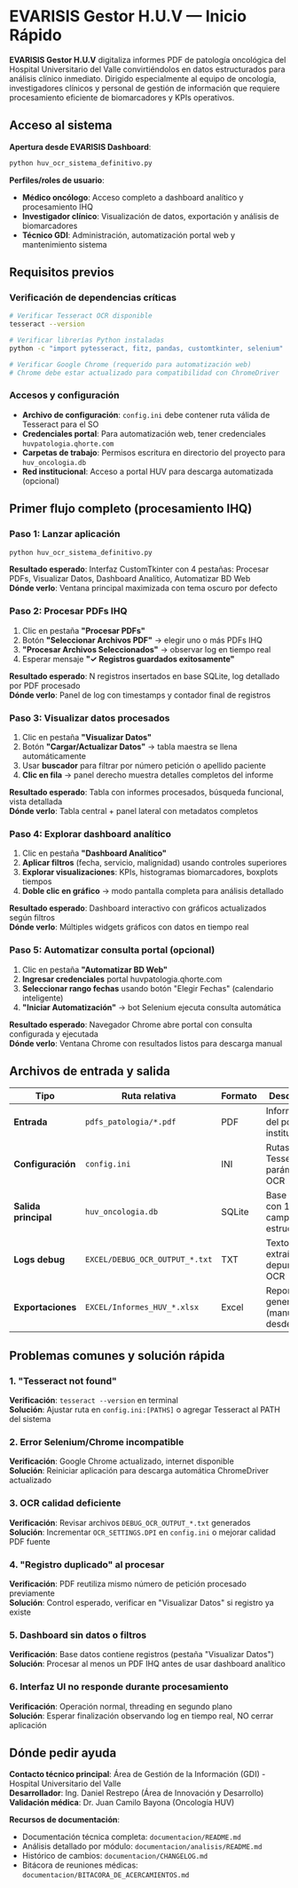 # EVARISIS Gestor H.U.V — Inicio Rápido

**EVARISIS Gestor H.U.V** digitaliza informes PDF de patología oncológica del Hospital Universitario del Valle convirtiéndolos en datos estructurados para análisis clínico inmediato. Dirigido especialmente al equipo de oncología, investigadores clínicos y personal de gestión de información que requiere procesamiento eficiente de biomarcadores y KPIs operativos.

## Acceso al sistema

**Apertura desde EVARISIS Dashboard**: 
```bash
python huv_ocr_sistema_definitivo.py
```

**Perfiles/roles de usuario**:
- **Médico oncólogo**: Acceso completo a dashboard analítico y procesamiento IHQ
- **Investigador clínico**: Visualización de datos, exportación y análisis de biomarcadores  
- **Técnico GDI**: Administración, automatización portal web y mantenimiento sistema

## Requisitos previos

### Verificación de dependencias críticas
```bash
# Verificar Tesseract OCR disponible
tesseract --version

# Verificar librerías Python instaladas
python -c "import pytesseract, fitz, pandas, customtkinter, selenium"

# Verificar Google Chrome (requerido para automatización web)
# Chrome debe estar actualizado para compatibilidad con ChromeDriver
```

### Accesos y configuración
- **Archivo de configuración**: `config.ini` debe contener ruta válida de Tesseract para el SO
- **Credenciales portal**: Para automatización web, tener credenciales `huvpatologia.qhorte.com`
- **Carpetas de trabajo**: Permisos escritura en directorio del proyecto para `huv_oncologia.db`
- **Red institucional**: Acceso a portal HUV para descarga automatizada (opcional)

## Primer flujo completo (procesamiento IHQ)

### Paso 1: Lanzar aplicación
```bash
python huv_ocr_sistema_definitivo.py
```
**Resultado esperado**: Interfaz CustomTkinter con 4 pestañas: Procesar PDFs, Visualizar Datos, Dashboard Analítico, Automatizar BD Web  
**Dónde verlo**: Ventana principal maximizada con tema oscuro por defecto

### Paso 2: Procesar PDFs IHQ
1. Clic en pestaña **"Procesar PDFs"**
2. Botón **"Seleccionar Archivos PDF"** → elegir uno o más PDFs IHQ
3. **"Procesar Archivos Seleccionados"** → observar log en tiempo real
4. Esperar mensaje **"✓ Registros guardados exitosamente"**

**Resultado esperado**: N registros insertados en base SQLite, log detallado por PDF procesado  
**Dónde verlo**: Panel de log con timestamps y contador final de registros

### Paso 3: Visualizar datos procesados
1. Clic en pestaña **"Visualizar Datos"** 
2. Botón **"Cargar/Actualizar Datos"** → tabla maestra se llena automáticamente
3. Usar **buscador** para filtrar por número petición o apellido paciente
4. **Clic en fila** → panel derecho muestra detalles completos del informe

**Resultado esperado**: Tabla con informes procesados, búsqueda funcional, vista detallada  
**Dónde verlo**: Tabla central + panel lateral con metadatos completos

### Paso 4: Explorar dashboard analítico
1. Clic en pestaña **"Dashboard Analítico"**
2. **Aplicar filtros** (fecha, servicio, malignidad) usando controles superiores  
3. **Explorar visualizaciones**: KPIs, histogramas biomarcadores, boxplots tiempos
4. **Doble clic en gráfico** → modo pantalla completa para análisis detallado

**Resultado esperado**: Dashboard interactivo con gráficos actualizados según filtros  
**Dónde verlo**: Múltiples widgets gráficos con datos en tiempo real

### Paso 5: Automatizar consulta portal (opcional)
1. Clic en pestaña **"Automatizar BD Web"**
2. **Ingresar credenciales** portal huvpatologia.qhorte.com
3. **Seleccionar rango fechas** usando botón "Elegir Fechas" (calendario inteligente)
4. **"Iniciar Automatización"** → bot Selenium ejecuta consulta automática

**Resultado esperado**: Navegador Chrome abre portal con consulta configurada y ejecutada  
**Dónde verlo**: Ventana Chrome con resultados listos para descarga manual

## Archivos de entrada y salida

| Tipo | Ruta relativa | Formato | Descripción |
|------|---------------|---------|-------------|
| **Entrada** | `pdfs_patologia/*.pdf` | PDF | Informes IHQ del portal institucional |
| **Configuración** | `config.ini` | INI | Rutas Tesseract y parámetros OCR |
| **Salida principal** | `huv_oncologia.db` | SQLite | Base datos con 167 campos estructurados |
| **Logs debug** | `EXCEL/DEBUG_OCR_OUTPUT_*.txt` | TXT | Texto extraído para depuración OCR |
| **Exportaciones** | `EXCEL/Informes_HUV_*.xlsx` | Excel | Reportes generados (manual desde UI) |

## Problemas comunes y solución rápida

### 1. "Tesseract not found" 
**Verificación**: `tesseract --version` en terminal  
**Solución**: Ajustar ruta en `config.ini:[PATHS]` o agregar Tesseract al PATH del sistema

### 2. Error Selenium/Chrome incompatible
**Verificación**: Google Chrome actualizado, internet disponible  
**Solución**: Reiniciar aplicación para descarga automática ChromeDriver actualizado

### 3. OCR calidad deficiente 
**Verificación**: Revisar archivos `DEBUG_OCR_OUTPUT_*.txt` generados  
**Solución**: Incrementar `OCR_SETTINGS.DPI` en `config.ini` o mejorar calidad PDF fuente

### 4. "Registro duplicado" al procesar
**Verificación**: PDF reutiliza mismo número de petición procesado previamente  
**Solución**: Control esperado, verificar en "Visualizar Datos" si registro ya existe

### 5. Dashboard sin datos o filtros
**Verificación**: Base datos contiene registros (pestaña "Visualizar Datos")  
**Solución**: Procesar al menos un PDF IHQ antes de usar dashboard analítico

### 6. Interfaz UI no responde durante procesamiento
**Verificación**: Operación normal, threading en segundo plano  
**Solución**: Esperar finalización observando log en tiempo real, NO cerrar aplicación

## Dónde pedir ayuda

**Contacto técnico principal**: Área de Gestión de la Información (GDI) - Hospital Universitario del Valle  
**Desarrollador**: Ing. Daniel Restrepo (Área de Innovación y Desarrollo)  
**Validación médica**: Dr. Juan Camilo Bayona (Oncología HUV)

**Recursos de documentación**:
- Documentación técnica completa: `documentacion/README.md`
- Análisis detallado por módulo: `documentacion/analisis/README.md`  
- Histórico de cambios: `documentacion/CHANGELOG.md`
- Bitácora de reuniones médicas: `documentacion/BITACORA_DE_ACERCAMIENTOS.md`
